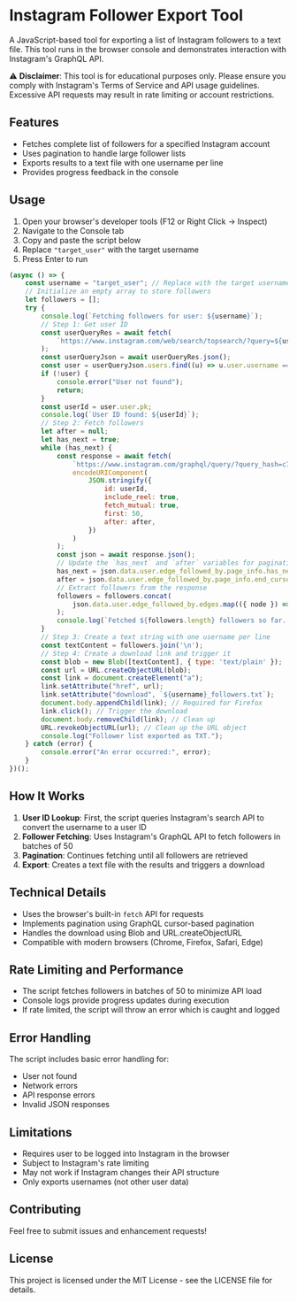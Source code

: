 # Instagram Follower Export Tool

A JavaScript-based tool for exporting a list of Instagram followers to a text file. This tool runs in the browser console and demonstrates interaction with Instagram's GraphQL API.

⚠️ **Disclaimer**: This tool is for educational purposes only. Please ensure you comply with Instagram's Terms of Service and API usage guidelines. Excessive API requests may result in rate limiting or account restrictions.

## Features

- Fetches complete list of followers for a specified Instagram account
- Uses pagination to handle large follower lists
- Exports results to a text file with one username per line
- Provides progress feedback in the console

## Usage

1. Open your browser's developer tools (F12 or Right Click -> Inspect)
2. Navigate to the Console tab
3. Copy and paste the script below
4. Replace `"target_user"` with the target username
5. Press Enter to run

```javascript
(async () => {
    const username = "target_user"; // Replace with the target username
    // Initialize an empty array to store followers
    let followers = [];
    try {
        console.log(`Fetching followers for user: ${username}`);
        // Step 1: Get user ID
        const userQueryRes = await fetch(
            `https://www.instagram.com/web/search/topsearch/?query=${username}`
        );
        const userQueryJson = await userQueryRes.json();
        const user = userQueryJson.users.find((u) => u.user.username === username);
        if (!user) {
            console.error("User not found");
            return;
        }
        const userId = user.user.pk;
        console.log(`User ID found: ${userId}`);
        // Step 2: Fetch followers
        let after = null;
        let has_next = true;
        while (has_next) {
            const response = await fetch(
                `https://www.instagram.com/graphql/query/?query_hash=c76146de99bb02f6415203be841dd25a&variables=` +
                encodeURIComponent(
                    JSON.stringify({
                        id: userId,
                        include_reel: true,
                        fetch_mutual: true,
                        first: 50,
                        after: after,
                    })
                )
            );
            const json = await response.json();
            // Update the `has_next` and `after` variables for pagination
            has_next = json.data.user.edge_followed_by.page_info.has_next_page;
            after = json.data.user.edge_followed_by.page_info.end_cursor;
            // Extract followers from the response
            followers = followers.concat(
                json.data.user.edge_followed_by.edges.map(({ node }) => node.username)
            );
            console.log(`Fetched ${followers.length} followers so far...`);
        }
        // Step 3: Create a text string with one username per line
        const textContent = followers.join('\n');
        // Step 4: Create a download link and trigger it
        const blob = new Blob([textContent], { type: 'text/plain' });
        const url = URL.createObjectURL(blob);
        const link = document.createElement("a");
        link.setAttribute("href", url);
        link.setAttribute("download", `${username}_followers.txt`);
        document.body.appendChild(link); // Required for Firefox
        link.click(); // Trigger the download
        document.body.removeChild(link); // Clean up
        URL.revokeObjectURL(url); // Clean up the URL object
        console.log("Follower list exported as TXT.");
    } catch (error) {
        console.error("An error occurred:", error);
    }
})();
```

## How It Works

1. **User ID Lookup**: First, the script queries Instagram's search API to convert the username to a user ID
2. **Follower Fetching**: Uses Instagram's GraphQL API to fetch followers in batches of 50
3. **Pagination**: Continues fetching until all followers are retrieved
4. **Export**: Creates a text file with the results and triggers a download

## Technical Details

- Uses the browser's built-in `fetch` API for requests
- Implements pagination using GraphQL cursor-based pagination
- Handles the download using Blob and URL.createObjectURL
- Compatible with modern browsers (Chrome, Firefox, Safari, Edge)

## Rate Limiting and Performance

- The script fetches followers in batches of 50 to minimize API load
- Console logs provide progress updates during execution
- If rate limited, the script will throw an error which is caught and logged

## Error Handling

The script includes basic error handling for:
- User not found
- Network errors
- API response errors
- Invalid JSON responses

## Limitations

- Requires user to be logged into Instagram in the browser
- Subject to Instagram's rate limiting
- May not work if Instagram changes their API structure
- Only exports usernames (not other user data)

## Contributing

Feel free to submit issues and enhancement requests!

## License

This project is licensed under the MIT License - see the LICENSE file for details.
